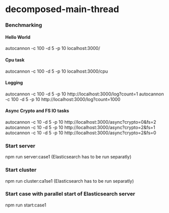 # decomposed-main-thread

### Benchmarking

 #### Hello World
 autocannon -c 100 -d 5 -p 10 localhost:3000/

 #### Cpu task
 autocannon -c 100 -d 5 -p 10 localhost:3000/cpu
 
 #### Logging
 autocannon -c 100 -d 5 -p 10  http://localhost:3000/log\?count\=1
 autocannon -c 100 -d 5 -p 10  http://localhost:3000/log\?count\=1000
 
 #### Async Crypto and FS IO tasks
 autocannon -c 10 -d 5 -p 10  http://localhost:3000/async\?crypto\=0\&fs=2
 autocannon -c 10 -d 5 -p 10  http://localhost:3000/async\?crypto\=2\&fs=1
 autocannon -c 10 -d 5 -p 10  http://localhost:3000/async\?crypto\=2\&fs=0
 
 
 ### Start server 
 npm run server:case1
 (Elasticsearch has to be run separatly)
 
 ### Start cluster 
 npm run cluster:ca1se1
 (Elasticsearch has to be run separatly)
 
 ### Start case with parallel start of Elasticsearch server
 npm run start:case1
